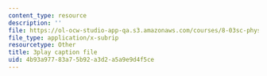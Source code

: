 ```yaml
---
content_type: resource
description: ''
file: https://ol-ocw-studio-app-qa.s3.amazonaws.com/courses/8-03sc-physics-iii-vibrations-and-waves-fall-2016/4b93a97783a75b92a3d2a5a9e9d4f5ce_SnNmbVH5DAM.vtt
file_type: application/x-subrip
resourcetype: Other
title: 3play caption file
uid: 4b93a977-83a7-5b92-a3d2-a5a9e9d4f5ce
---
```

